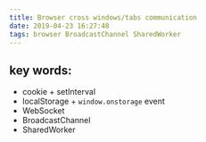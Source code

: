```yaml
---
title: Browser cross windows/tabs communication
date: 2019-04-23 16:27:48
tags: browser BroadcastChannel SharedWorker
---
```


## key words:

* cookie + setInterval
* localStorage + `window.onstorage` event
* WebSocket
* BroadcastChannel
* SharedWorker

